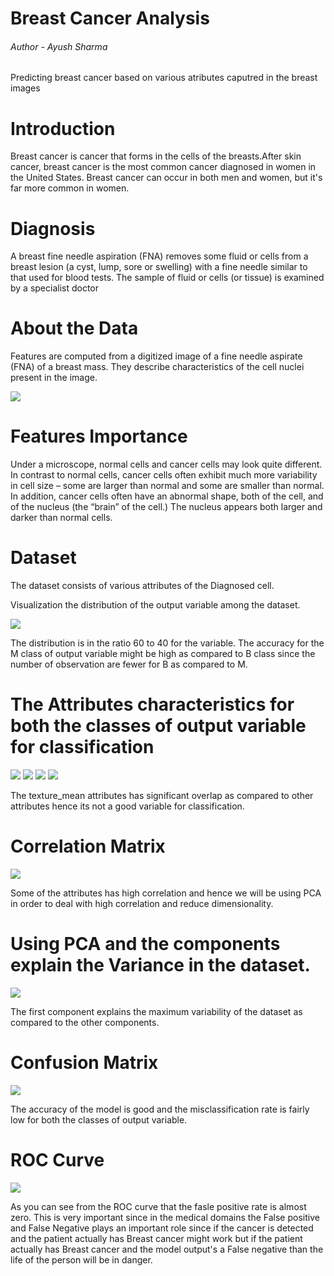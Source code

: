 # Breast Cancer Analysis
###### Author - Ayush Sharma 

Predicting breast cancer based on various atributes caputred in the breast images


# Introduction
Breast cancer is cancer that forms in the cells of the breasts.After skin cancer, breast cancer is the most common cancer diagnosed in women in the United States. Breast cancer can occur in both men and women, but it's far more common in women.

# Diagnosis
A breast fine needle aspiration (FNA) removes some fluid or cells from a breast lesion (a cyst, lump, sore or swelling) with a fine needle similar to that used for blood tests. The sample of fluid or cells (or tissue) is examined by a specialist doctor


# About the Data
Features are computed from a digitized image of a fine needle aspirate (FNA) of a breast mass.  They describe characteristics of the cell nuclei present in the image.

![](Images/0.png)


# Features Importance
Under a microscope, normal cells and cancer cells may look quite different. In contrast to normal cells, cancer cells often exhibit much more variability in cell size – some are larger than normal and some are smaller than normal. In addition, cancer cells often have an abnormal shape, both of the cell, and of the nucleus (the “brain” of the cell.) The nucleus appears both larger and darker than normal cells.



# Dataset

The dataset consists of various attributes of the Diagnosed cell. 

 Visualization the distribution of the output variable among the dataset.

![](Images/1.png)

The distribution is in the ratio 60 to 40 for the variable. The accuracy for the M class of output variable might be high as compared to B class since the number of observation are fewer for B as compared to M.



# The Attributes characteristics for both the classes of output variable for classification 


![](Images/2.png)
![](Images/3.png)
![](Images/4.png)
![](Images/5.png)

The texture_mean  attributes has significant overlap as compared to other attributes hence its not a good variable for classification.





# Correlation Matrix

![](Images/6.png)


Some of the attributes has high correlation and hence we will be using PCA in order to deal with high correlation and reduce dimensionality.




# Using PCA and the components explain the Variance in the dataset.


![](Images/7.png)



The first component explains the maximum variability of the dataset as compared to the other components.







# Confusion Matrix




![](Images/8.png)



The accuracy of the model is good and the misclassification rate is  fairly low for both the classes of  output variable.







# ROC Curve



![](Images/9.png)


As you can see from the ROC curve that the fasle positive rate is almost zero. This is very important since in the medical domains the False positive and False Negative plays an important role since if the cancer is detected and the patient actually has Breast cancer might work but if the patient actually has Breast cancer and the model output's a False negative than the life of the person will be in danger.
